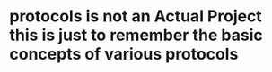 # protocols is not an Actual Project this is just to remember the basic concepts of various protocols

